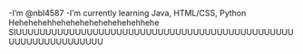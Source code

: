 -I’m @nbl4587
-I’m currently learning Java, HTML/CSS, Python
Hehehehehhehehehehehehehehehhehe SIUUUUUUUUUUUUUUUUUUUUUUUUUUUUUUUUUUUUUUUUUUUUUUUUUUUUUUUUUUUUUUU 

<!---![Uploading image.png…]()

nbl4587/nbl4587 is a ✨ special ✨ repository because its `README.md` (this file) appears on your GitHub profile.
You can click the Preview link to take a look at your changes.
--->
